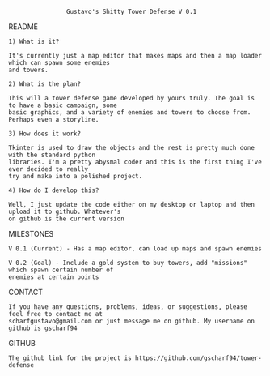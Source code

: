 					Gustavo's Shitty Tower Defense V 0.1
README

	1) What is it?

	It's currently just a map editor that makes maps and then a map loader which can spawn some enemies
	and towers. 

	2) What is the plan?

	This will a tower defense game developed by yours truly. The goal is to have a basic campaign, some 
	basic graphics, and a variety of enemies and towers to choose from. Perhaps even a storyline. 

	3) How does it work?

	Tkinter is used to draw the objects and the rest is pretty much done with the standard python
	libraries. I'm a pretty abysmal coder and this is the first thing I've ever decided to really
	try and make into a polished project.

	4) How do I develop this?

	Well, I just update the code either on my desktop or laptop and then upload it to github. Whatever's
	on github is the current version

MILESTONES

	V 0.1 (Current) - Has a map editor, can load up maps and spawn enemies

	V 0.2 (Goal) - Include a gold system to buy towers, add "missions" which spawn certain number of
	enemies at certain points 


CONTACT

	If you have any questions, problems, ideas, or suggestions, please feel free to contact me at
	scharfgustavo@gmail.com or just message me on github. My username on github is gscharf94

GITHUB

	The github link for the project is https://github.com/gscharf94/tower-defense
